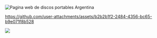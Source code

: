 ![Pagina web de discos portables Argentina](https://github.com/user-attachments/assets/e5e06fc1-464a-454f-8c6f-07b312161ac2)



https://github.com/user-attachments/assets/b2b2b1f2-2484-4356-bc65-b9e071f8b528


[![](https://markdown-videos.deta.dev/youtube/=iK_7e-SCLqU)](https://youtu.be/iK_7e-SCLqU?si=CH2vH_26IFKxYzkK)
﻿





